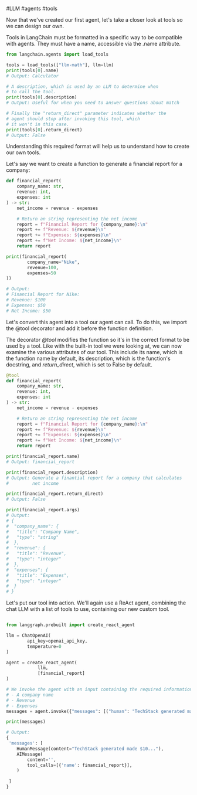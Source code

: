 #LLM #agents #tools

Now that we've created our first agent, let's take a closer look at tools so we can design our own.

Tools in LangChain must be formatted in a specific way to be compatible with agents. They must have a name, accessible via the .name attribute. 



```python
from langchain.agents import load_tools

tools = load_tools(["llm-math"], llm=llm)
print(tools[0].name) 
# Output: Calculator

# A description, which is used by an LLM to determine when 
# to call the tool.
print(tools[0].description)
# Output: Useful for when you need to answer questions about match

# Finally the "return_direct" parameter indicates whether the 
# agent should stop after invoking this tool, which 
# it won't in this case.
print(tools[0].return_direct)
# Output: False
```

Understanding this required format will help us to understand how to create our own tools. 

Let's say we want to create a function to generate a financial report for a company:

```python
def financial_report(
	company_name: str,
	revenue: int,
	expenses: int
) -> str:
	net_income = revenue - expenses

	# Return an string representing the net income
	report = f"Financial Report for {company_name}:\n"
	report += f"Revenue: ${revenue}\n"
	report += f"Expenses: ${expenses}\n"
	report += f"Net Income: ${net_income}\n"
	return report

print(financial_report(
		company_name="Nike",
		revenue=100,
		expenses=50
))

# Output: 
# Financial Report for Nike:
# Revenue: $100
# Expenses: $50
# Net Income: $50
```

Let's convert this agent into a tool our agent can call. To do this, we import the @tool decorator and add it before the function definition.

The decorator *@tool* modifies the function so it's in the correct format to be used by a tool. Like with the built-in tool we were looking at, we can now examine the various attributes of our tool. This include its name, which is the function name by default, its description, which is the function's docstring, and *return_direct*, which is set to False by default.

```python
@tool
def financial_report(
	company_name: str,
	revenue: int,
	expenses: int
) -> str:
	net_income = revenue - expenses

	# Return an string representing the net income
	report = f"Financial Report for {company_name}:\n"
	report += f"Revenue: ${revenue}\n"
	report += f"Expenses: ${expenses}\n"
	report += f"Net Income: ${net_income}\n"
	return report

print(financial_report.name)
# Output: financial_report

print(financial_report.description)
# Output: Generate a finantial report for a company that calculates
#         net income

print(financial_report.return_direct)
# Output: False

print(financial_report.args)
# Output: 
# {
#  "company_name": {
# 	"title": "Company Name", 
# 	"type": "string"
#  },
#  "revenue": {
# 	"title": "Revenue",
# 	"type": "integer"
#  },
#  "expenses": {
# 	"title": "Expenses",
# 	"type": "integer"
#  }
# }
```


Let's put our tool into action. We'll again use a ReAct agent, combining the chat LLM with a list of tools to use, containing our new custom tool.


```python

from langgraph.prebuilt import create_react_agent

llm = ChatOpenAI(
		api_key=openai_api_key,
		temperature=0
)

agent = create_react_agent(
			llm,
			[financial_report]
)

# We invoke the agent with an input containing the required information:
# - A company name
# - Revenue
# - Expenses
messages = agent.invoke({"messages": [("human": "TechStack generated made $10 millions with 8 millions of costs. Generate a finantial report")]})

print(messages)

# Output:
{
 'messages': [
	HumanMessage(content="TechStack generated made $10..."),
	AIMessage(
		content='',
		tool_calls=[{'name': financial_report}],
	)
 
 ]
}
```










